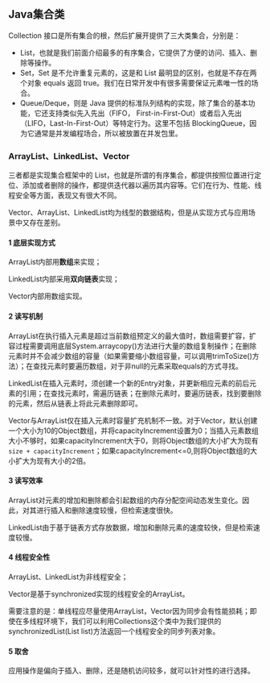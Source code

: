 ## Java集合类

Collection 接口是所有集合的根，然后扩展开提供了三大类集合，分别是：

- List，也就是我们前面介绍最多的有序集合，它提供了方便的访问、插入、删除等操作。
- Set，Set 是不允许重复元素的，这是和 List 最明显的区别，也就是不存在两个对象 equals 返回 true。我们在日常开发中有很多需要保证元素唯一性的场合。
- Queue/Deque，则是 Java 提供的标准队列结构的实现，除了集合的基本功能，它还支持类似先入先出（FIFO， First-in-First-Out）或者后入先出（LIFO，Last-In-First-Out）等特定行为。这里不包括 BlockingQueue，因为它通常是并发编程场合，所以被放置在并发包里。

### ArrayList、LinkedList、Vector

三者都是实现集合框架中的 List，也就是所谓的有序集合，都提供按照位置进行定位、添加或者删除的操作，都提供迭代器以遍历其内容等。它们在行为、性能、线程安全等方面，表现又有很大不同。

Vector、ArrayList、LinkedList均为线型的数据结构，但是从实现方式与应用场景中又存在差别。

#### 1 底层实现方式

ArrayList内部用**数组**来实现；

LinkedList内部采用**双向链表**实现；

Vector内部用数组实现。

#### 2 读写机制

ArrayList在执行插入元素是超过当前数组预定义的最大值时，数组需要扩容，扩容过程需要调用底层System.arraycopy()方法进行大量的数组复制操作；在删除元素时并不会减少数组的容量（如果需要缩小数组容量，可以调用trimToSize()方法）；在查找元素时要遍历数组，对于非null的元素采取equals的方式寻找。

LinkedList在插入元素时，须创建一个新的Entry对象，并更新相应元素的前后元素的引用；在查找元素时，需遍历链表；在删除元素时，要遍历链表，找到要删除的元素，然后从链表上将此元素删除即可。

Vector与ArrayList仅在插入元素时容量扩充机制不一致。对于Vector，默认创建一个大小为10的Object数组，并将capacityIncrement设置为0；当插入元素数组大小不够时，如果capacityIncrement大于0，则将Object数组的大小扩大为现有`size + capacityIncrement`；如果capacityIncrement<=0,则将Object数组的大小扩大为现有大小的2倍。



#### 3 读写效率

ArrayList对元素的增加和删除都会引起数组的内存分配空间动态发生变化。因此，对其进行插入和删除速度较慢，但检索速度很快。

LinkedList由于基于链表方式存放数据，增加和删除元素的速度较快，但是检索速度较慢。

#### 4 线程安全性

ArrayList、LinkedList为非线程安全；

Vector是基于synchronized实现的线程安全的ArrayList。

需要注意的是：单线程应尽量使用ArrayList，Vector因为同步会有性能损耗；即使在多线程环境下，我们可以利用Collections这个类中为我们提供的synchronizedList(List list)方法返回一个线程安全的同步列表对象。



#### 5 取舍

应用操作是偏向于插入、删除，还是随机访问较多，就可以针对性的进行选择。
